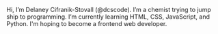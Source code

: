 Hi, I’m Delaney Cifranik-Stovall (@dcscode). I’m a chemist trying to jump ship to programming. I’m currently learning HTML, CSS, JavaScript, and Python. I'm hoping to become a frontend web developer.



